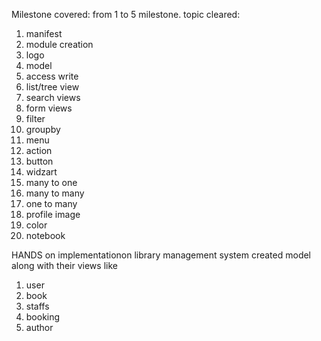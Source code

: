 Milestone covered:
from 1 to 5 milestone.
topic cleared:
1. manifest
2. module creation
3. logo
4. model
5. access write
6. list/tree view
7. search views
8. form views
9. filter
10. groupby
11. menu
12. action
13. button
14. widzart
15. many to one
16. many to many
17. one to many
18. profile image
19. color
20. notebook

HANDS on implementationon library management system
created model along with their views like
1. user
2. book
3. staffs
4. booking
5. author

   


